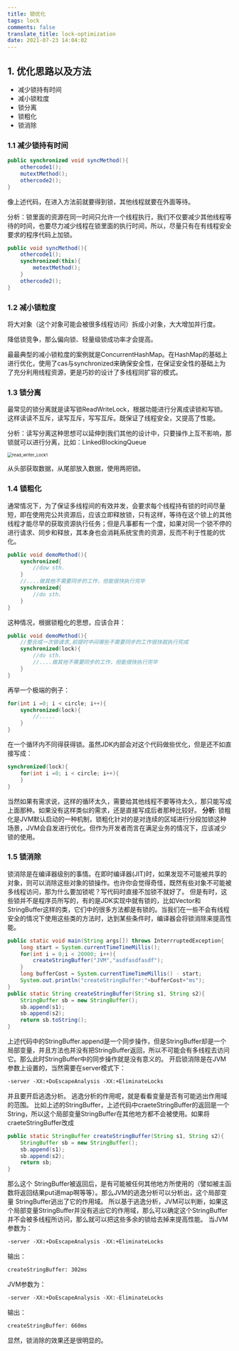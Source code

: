 ```yaml
---
title: 锁优化
tags: lock
comments: false
translate_title: lock-optimization
date: 2021-07-23 14:04:02
---
```

 

## 1. 优化思路以及方法

- 减少锁持有时间
- 减小锁粒度
- 锁分离
- 锁粗化
- 锁消除

### 1.1 减少锁持有时间

```java
public synchronized void syncMethod(){
    othercode1();
    mutextMethod();
    othercode2();
}
```

像上述代码，在进入方法前就要得到锁，其他线程就要在外面等待。

分析：锁里面的资源在同一时间只允许一个线程执行，我们不仅要减少其他线程等待的时间，也要尽力减少线程在锁里面的执行时间，所以，尽量只有在有线程安全要求的程序代码上加锁。

```java
public void syncMethod(){
    othercode1();
    synchronized(this){
        metextMethod();
    }
    othercode2();
}
```

### 1.2 减小锁粒度

将大对象（这个对象可能会被很多线程访问）拆成小对象，大大增加并行度。

降低锁竞争，那么偏向锁、轻量级锁成功率才会提高。

最最典型的减小锁粒度的案例就是ConcurrentHashMap。在HashMap的基础上进行优化，使用了cas与synchronized来确保安全性，在保证安全性的基础上为了充分利用线程资源，更是巧妙的设计了多线程同扩容的模式。



### 1.3 锁分离

最常见的锁分离就是读写锁ReadWriteLock，根据功能进行分离成读锁和写锁。这样读读不互斥，读写互斥，写写互斥。既保证了线程安全，又提高了性能。

分析：读写分离这种思想可以延伸到我们其他的设计中，只要操作上互不影响，那锁就可以进行分离，比如：LinkedBlockingQueue

<img src="..\images/read_writer_Lock1.png" alt="read_writer_Lock1" style="zoom: 67%;" />

从头部获取数据，从尾部放入数据，使用两把锁。



### 1.4 锁粗化

通常情况下，为了保证多线程间的有效并发，会要求每个线程持有锁的时间尽量短，即在使用完公共资源后，应该立即释放锁，只有这样，等待在这个锁上的其他线程才能尽早的获取资源执行任务；但是凡事都有一个度，如果对同一个锁不停的进行请求、同步和释放，其本身也会消耗系统宝贵的资源，反而不利于性能的优化。

```java
public void demoMethod(){
    synchronized{
    	//dow sth.
	}
    //....做其他不需要同步的工作，但能很快执行完毕
    synchronized{
        //do sth.
    }
}
```

这种情况，根据锁粗化的思想，应该合并：

```java
public void demoMethod(){
    //整合成一次锁请求,前提时中间哪些不需要同步的工作很快就执行完成
    synchronized(lock){
        //do sth.
        //....做其他不需要同步的工作，但能很快执行完毕
    }
}
```

再举一个极端的例子：

```java
for(int i =0; i < circle; i++){
    synchronized(lock){
        //.....
    }
}
```

在一个循环内不同得获得锁。虽然JDK内部会对这个代码做些优化，但是还不如直接写成：

```java
synchronized(lock){
    for(int i =0; i < circle; i++){
    }
}
```

当然如果有需求说，这样的循环太久，需要给其他线程不要等待太久，那只能写成上面那种。如果没有这样类似的需求，还是直接写成后者那种比较好。
**分析**: 锁粗化是JVM默认启动的一种机制，锁粗化针对的是对连续的区域进行分段加锁这种场景，JVM会自发进行优化。但作为开发者而言在满足业务的情况下，应该减少锁的使用。

### 1.5 锁消除

锁消除是在编译器级别的事情。在即时编译器(JIT)时，如果发现不可能被共享的对象，则可以消除这些对象的锁操作。也许你会觉得奇怪，既然有些对象不可能被多线程访问，那为什么要加锁呢？写代码时直接不加锁不就好了。
但是有时，这些锁并不是程序员所写的，有的是JDK实现中就有锁的，比如Vector和StringBuffer这样的类，它们中的很多方法都是有锁的。当我们在一些不会有线程安全的情况下使用这些类的方法时，达到某些条件时，编译器会将锁消除来提高性能。

```java
public static void main(String args[]) throws InterrruptedException{
    long start = System.currentTimeTimeMillis();
    for(int i = 0;i < 20000; i++){
        createStringBuffer("JVM","asdfasdfasdf");
    }
    long bufferCost = System.currentTimeTimeMillis() - start;
    System.out.println("createStringBuffer:"+bufferCost+"ms");
}
public static String createStringBuffer(String s1, String s2){
    StringBuffer sb = new StringBuffer();
    sb.append(s1);
    sb.append(s2);
    return sb.toString();
}
```

上述代码中的StringBuffer.append是一个同步操作，但是StringBuffer却是一个局部变量，并且方法也并没有把StringBuffer返回，所以不可能会有多线程去访问它。那么此时StringBuffer中的同步操作就是没有意义的。
开启锁消除是在JVM参数上设置的，当然需要在server模式下：

```tex
-server -XX:+DoEscapeAnalysis -XX:+EliminateLocks
```

并且要开启逃逸分析。 逃逸分析的作用呢，就是看看变量是否有可能逃出作用域的范围。
比如上述的StringBuffer，上述代码中craeteStringBuffer的返回是一个String，所以这个局部变量StringBuffer在其他地方都不会被使用。如果将craeteStringBuffer改成

```java
public static StringBuffer createStringBuffer(String s1, String s2){
    StringBuffer sb = new StringBuffer();
    sb.append(s1);
    sb.append(s2);
    return sb;
}
```

那么这个 StringBuffer被返回后，是有可能被任何其他地方所使用的（譬如被主函数将返回结果put进map啊等等）。那么JVM的逃逸分析可以分析出，这个局部变量 StringBuffer逃出了它的作用域。
所以基于逃逸分析，JVM可以判断，如果这个局部变量StringBuffer并没有逃出它的作用域，那么可以确定这个StringBuffer并不会被多线程所访问，那么就可以把这些多余的锁给去掉来提高性能。
当JVM参数为：

```tex
-server -XX:+DoEscapeAnalysis -XX:+EliminateLocks
```

输出：

```tex
createStringBuffer: 302ms
```

JVM参数为：

```tex
-server -XX:+DoEscapeAnalysis -XX:-EliminateLocks
```

输出：

```tex
createStringBuffer: 660ms
```

显然，锁消除的效果还是很明显的。